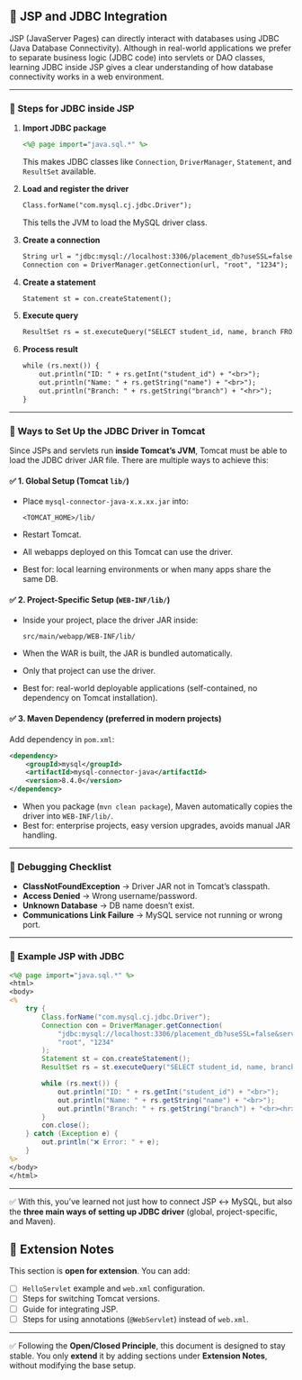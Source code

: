 ## 📘 JSP and JDBC Integration

JSP (JavaServer Pages) can directly interact with databases using JDBC (Java Database Connectivity). Although in real-world applications we prefer to separate business logic (JDBC code) into servlets or DAO classes, learning JDBC inside JSP gives a clear understanding of how database connectivity works in a web environment.

---

### 🔹 Steps for JDBC inside JSP

1. **Import JDBC package**

   ```jsp
   <%@ page import="java.sql.*" %>
   ```

   This makes JDBC classes like `Connection`, `DriverManager`, `Statement`, and `ResultSet` available.

2. **Load and register the driver**

   ```jsp
   Class.forName("com.mysql.cj.jdbc.Driver");
   ```

   This tells the JVM to load the MySQL driver class.

3. **Create a connection**

   ```jsp
   String url = "jdbc:mysql://localhost:3306/placement_db?useSSL=false&serverTimezone=UTC";
   Connection con = DriverManager.getConnection(url, "root", "1234");
   ```

4. **Create a statement**

   ```jsp
   Statement st = con.createStatement();
   ```

5. **Execute query**

   ```jsp
   ResultSet rs = st.executeQuery("SELECT student_id, name, branch FROM students");
   ```

6. **Process result**

   ```jsp
   while (rs.next()) {
       out.println("ID: " + rs.getInt("student_id") + "<br>");
       out.println("Name: " + rs.getString("name") + "<br>");
       out.println("Branch: " + rs.getString("branch") + "<hr>");
   }
   ```

---

### 🔹 Ways to Set Up the JDBC Driver in Tomcat

Since JSPs and servlets run **inside Tomcat’s JVM**, Tomcat must be able to load the JDBC driver JAR file. There are multiple ways to achieve this:

#### ✅ 1. Global Setup (Tomcat `lib/`)

* Place `mysql-connector-java-x.x.xx.jar` into:

  ```
  <TOMCAT_HOME>/lib/
  ```
* Restart Tomcat.
* All webapps deployed on this Tomcat can use the driver.
* Best for: local learning environments or when many apps share the same DB.

#### ✅ 2. Project-Specific Setup (`WEB-INF/lib/`)

* Inside your project, place the driver JAR inside:

  ```
  src/main/webapp/WEB-INF/lib/
  ```
* When the WAR is built, the JAR is bundled automatically.
* Only that project can use the driver.
* Best for: real-world deployable applications (self-contained, no dependency on Tomcat installation).

#### ✅ 3. Maven Dependency (preferred in modern projects)

Add dependency in `pom.xml`:

```xml
<dependency>
    <groupId>mysql</groupId>
    <artifactId>mysql-connector-java</artifactId>
    <version>8.4.0</version>
</dependency>
```

* When you package (`mvn clean package`), Maven automatically copies the driver into `WEB-INF/lib/`.
* Best for: enterprise projects, easy version upgrades, avoids manual JAR handling.

---

### 🔹 Debugging Checklist

* **ClassNotFoundException** → Driver JAR not in Tomcat’s classpath.
* **Access Denied** → Wrong username/password.
* **Unknown Database** → DB name doesn’t exist.
* **Communications Link Failure** → MySQL service not running or wrong port.

---

### 🔹 Example JSP with JDBC

```jsp
<%@ page import="java.sql.*" %>
<html>
<body>
<%
    try {
        Class.forName("com.mysql.cj.jdbc.Driver");
        Connection con = DriverManager.getConnection(
            "jdbc:mysql://localhost:3306/placement_db?useSSL=false&serverTimezone=UTC",
            "root", "1234"
        );
        Statement st = con.createStatement();
        ResultSet rs = st.executeQuery("SELECT student_id, name, branch FROM students");

        while (rs.next()) {
            out.println("ID: " + rs.getInt("student_id") + "<br>");
            out.println("Name: " + rs.getString("name") + "<br>");
            out.println("Branch: " + rs.getString("branch") + "<br><hr>");
        }
        con.close();
    } catch (Exception e) {
        out.println("❌ Error: " + e);
    }
%>
</body>
</html>
```

---

✅ With this, you’ve learned not just how to connect JSP ↔ MySQL, but also the **three main ways of setting up JDBC driver** (global, project-specific, and Maven).

## 🔹 Extension Notes

This section is **open for extension**.
You can add:

* [ ] `HelloServlet` example and `web.xml` configuration.
* [ ] Steps for switching Tomcat versions.
* [ ] Guide for integrating JSP.
* [ ] Steps for using annotations (`@WebServlet`) instead of `web.xml`.

---

✅ Following the **Open/Closed Principle**, this document is designed to stay stable. You only **extend** it by adding sections under **Extension Notes**, without modifying the base setup.
